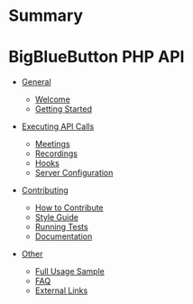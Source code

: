 # Summary

# BigBlueButton PHP API
- [General]()
  - [Welcome](./general/home.md)
  - [Getting Started](./general/getting_started.md)

- [Executing API Calls]()
  - [Meetings](./api_calls/meetings.md)
  - [Recordings](./api_calls/recordings.md)
  - [Hooks](./api_calls/hooks.md)
  - [Server Configuration](./api_calls/bbb_config.md)

- [Contributing]()
  - [How to Contribute](./contributing/contributing.md)
  - [Style Guide](./contributing/style_guide.md)
  - [Running Tests](./contributing/testing.md)
  - [Documentation](./contributing/documentation.md)

- [Other]()
  - [Full Usage Sample](./other/full_usage_sample.md)
  - [FAQ](./other/faq.md)
  - [External Links](./other/external_links.md)
